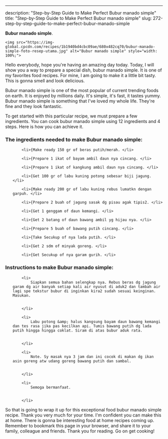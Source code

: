 ---
description: "Step-by-Step Guide to Make Perfect Bubur manado simple"
title: "Step-by-Step Guide to Make Perfect Bubur manado simple"
slug: 272-step-by-step-guide-to-make-perfect-bubur-manado-simple

<p>
	<strong>Bubur manado simple</strong>. 
	
</p>
<p>
	
	<img src="https://img-global.cpcdn.com/recipes/1b1940bd4cbc09ae/680x482cq70/bubur-manado-simple-foto-resep-utama.jpg" alt="Bubur manado simple" style="width: 100%;">
	
	
</p>
<p>
	Hello everybody, hope you're having an amazing day today. Today, I will show you a way to prepare a special dish, bubur manado simple. It is one of my favorites food recipes. For mine, I am going to make it a little bit tasty. This is gonna smell and look delicious.
</p>
	
<p>
	Bubur manado simple is one of the most popular of current trending foods on earth. It is enjoyed by millions daily. It's simple, it's fast, it tastes yummy. Bubur manado simple is something that I've loved my whole life. They're fine and they look fantastic.
</p>
<p>
	
</p>

<p>
To get started with this particular recipe, we must prepare a few ingredients. You can cook bubur manado simple using 12 ingredients and 4 steps. Here is how you can achieve it.
</p>

<h3>The ingredients needed to make Bubur manado simple:</h3>

<ol>
	
		<li>{Make ready 150 gr of beras putih/merah. </li>
	
		<li>{Prepare 1 ikat of bayam ambil daun nya cincang. </li>
	
		<li>{Prepare 1 ikat of kangkung ambil daun nya cincang. </li>
	
		<li>{Get 100 gr of labu kuning potong sebesar biji jagung. </li>
	
		<li>{Make ready 200 gr of labu kuning rebus lumatkn dengan garpuh. </li>
	
		<li>{Prepare 2 buah of jagung sasak dg pisau agak tipis2. </li>
	
		<li>{Get 1 genggam of daun kemangi. </li>
	
		<li>{Get 2 batang of daun bawang ambil yg hijau nya. </li>
	
		<li>{Prepare 5 buah of bawang putih cincang. </li>
	
		<li>{Take Secukup of nya lada putih. </li>
	
		<li>{Get 2 sdm of minyak goreng. </li>
	
		<li>{Get Secukup of nya garam gurih. </li>
	
</ol>
<p>
	
</p>

<h3>Instructions to make Bubur manado simple:</h3>

<ol>
	
		<li>
			Siapkan semua bahan selengkap nya. Rebus beras dg jagung garam dg air banyak setiap kali air nyusut di aduk2 dan tambah air lagi spe tekstur bubur di inginkan kira2 sudah sesuai keinginan. Masukan.
			
			
		</li>
	
		<li>
			Labu potong &amp; halus kangsung bayam daun bawang kemangi dan tes rasa jika pas kecilkan api. Tumis bawang putih dg lada putih hingga hingga coklat. Siram di atas bubur aduk rata.
			
			
		</li>
	
		<li>
			Note. Sy masak nya 3 jam dan ini cocok di makan dg ikan asin goreng atw udang goreng bawang putih dan sambal.
			
			
		</li>
	
		<li>
			Semoga bermanfaat.
			
			
		</li>
	
</ol>

<p>
	
</p>

<p>
	So that is going to wrap it up for this exceptional food bubur manado simple recipe. Thank you very much for your time. I'm confident you can make this at home. There is gonna be interesting food at home recipes coming up. Remember to bookmark this page in your browser, and share it to your family, colleague and friends. Thank you for reading. Go on get cooking!
</p>
